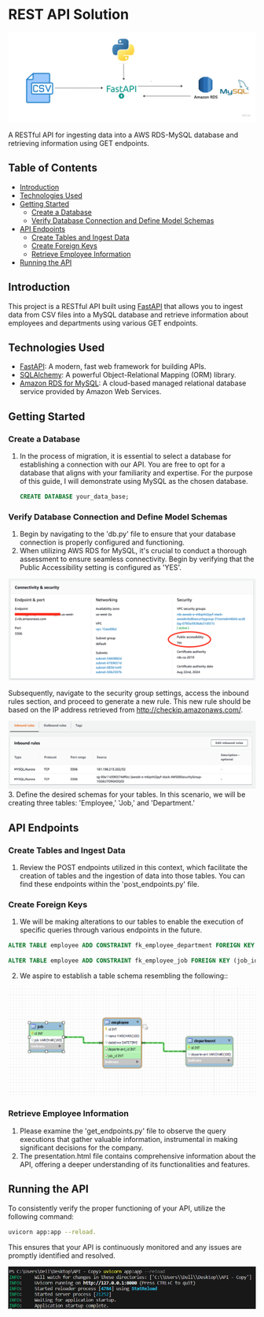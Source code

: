 # REST API Solution

![PHP](images/Flow.jpg)


A RESTful API for ingesting data into a AWS RDS-MySQL database and retrieving information using GET endpoints.

## Table of Contents

- [Introduction](#introduction)
- [Technologies Used](#technologies-used)
- [Getting Started](#getting-started)
    - [Create a Database](#create-a-database)
    - [Verify Database Connection and Define Model Schemas](#verify-database-connection-and-define-model-schemas)
- [API Endpoints](#api-endpoints)
    - [Create Tables and Ingest Data](#create-tables-and-ingest-data)
    - [Create Foreign Keys](#create-foreign-keys)
    - [Retrieve Employee Information](#retrieve-employee-information)
- [Running the API](#running-the-api)


## Introduction

This project is a RESTful API built using [FastAPI](https://fastapi.tiangolo.com/) that allows you to ingest data from CSV files into a MySQL database and retrieve information about employees and departments using various GET endpoints.

## Technologies Used

- [FastAPI](https://fastapi.tiangolo.com/): A modern, fast web framework for building APIs.
- [SQLAlchemy](https://www.sqlalchemy.org/): A powerful Object-Relational Mapping (ORM) library.
- [Amazon RDS for MySQL](https://aws.amazon.com/es/rds/mysql//): A cloud-based managed relational database service provided by Amazon Web Services.

## Getting Started

### Create a Database

1. In the process of migration, it is essential to select a database for establishing a connection with our API. You are free to opt for a database that aligns with your familiarity and expertise. For the purpose of this guide, I will demonstrate using MySQL as the chosen database.

   ```sql 
   CREATE DATABASE your_data_base;
   ```
### Verify Database Connection and Define Model Schemas
1. Begin by navigating to the 'db.py' file to ensure that your database connection is properly configured and functioning.
2. When utilizing AWS RDS for MySQL, it's crucial to conduct a thorough assessment to ensure seamless connectivity. Begin by verifying that the Public Accessibility setting is configured as 'YES'. 

![PHP](images/aws1.jpg)

Subsequently, navigate to the security group settings, access the inbound rules section, and proceed to generate a new rule. This new rule should be based on the IP address retrieved from http://checkip.amazonaws.com/.

![PHP](images/aws2.jpg)
3. Define the desired schemas for your tables. In this scenario, we will be creating three tables: 'Employee,' 'Job,' and 'Department.'


## API Endpoints

### Create Tables and Ingest Data
1. Review the POST endpoints utilized in this context, which facilitate the creation of tables and the ingestion of data into those tables. You can find these endpoints within the 'post_endpoints.py' file.

### Create Foreign Keys
1. We will be making alterations to our tables to enable the execution of specific queries through various endpoints in the future.
```sql 
ALTER TABLE employee ADD CONSTRAINT fk_employee_department FOREIGN KEY (department_id) REFERENCES department (id);
 ```
```sql 
ALTER TABLE employee ADD CONSTRAINT fk_employee_job FOREIGN KEY (job_id) REFERENCES job (id);
 ```
2. We aspire to establish a table schema resembling the following::

![PHP](images/tables_structure.jpg)

### Retrieve Employee Information
1. Please examine the 'get_endpoints.py' file to observe the query executions that gather valuable information, instrumental in making significant decisions for the company.
2. The presentation.html file contains comprehensive information about the API, offering a deeper understanding of its functionalities and features.

## Running the API


To consistently verify the proper functioning of your API, utilize the following command: 
```bash
uvicorn app:app --reload. 
```
This ensures that your API is continuously monitored and any issues are promptly identified and resolved.

![PHP](images/uvicorn.jpg)
